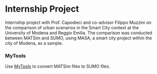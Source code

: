 # Internship Project
Internship project with Prof. Capodieci and co-advisor Filippo Muzzini on the comparison of urban scenarios in the Smart City context at the University of Modena and Reggio Emilia. The comparison was conducted between MATSim and SUMO, using MASA, a smart city project within the city of Modena, as a sample.

### MyTools
Use [MyTools](Sumo/Mytools/) to convert MATSim files to SUMO files. 
